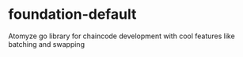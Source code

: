 # foundation-default
Atomyze go library for chaincode development with cool features like batching and swapping
